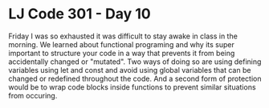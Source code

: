 # LJ Code 301 - Day 10
Friday I was so exhausted it was difficult to stay awake in class in the morning. We learned about functional programing and why its super important to structure your code in a way that prevents it from being accidentally changed or "mutated". Two ways of doing so are using defining variables using  let and const and avoid using global variables that can be changed or redefined throughout the code. And a second form of protection would be to wrap code blocks inside functions to prevent similar situations from occuring.
